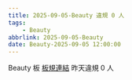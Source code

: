 ```yaml
---
title: 2025-09-05-Beauty 違規 0 人
tags:
    - Beauty
abbrlink: 2025-09-05-Beauty
date: Beauty-2025-09-05 12:00:00
---
```

Beauty 板 [板規連結](https://www.ptt.cc/bbs/Beauty/M.1630069980.A.84B.html)
昨天違規 0 人

